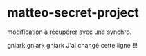 # matteo-secret-project

modification à récupérer avec une synchro.

gniark gniark gniark
J'ai changé cette ligne !!!
